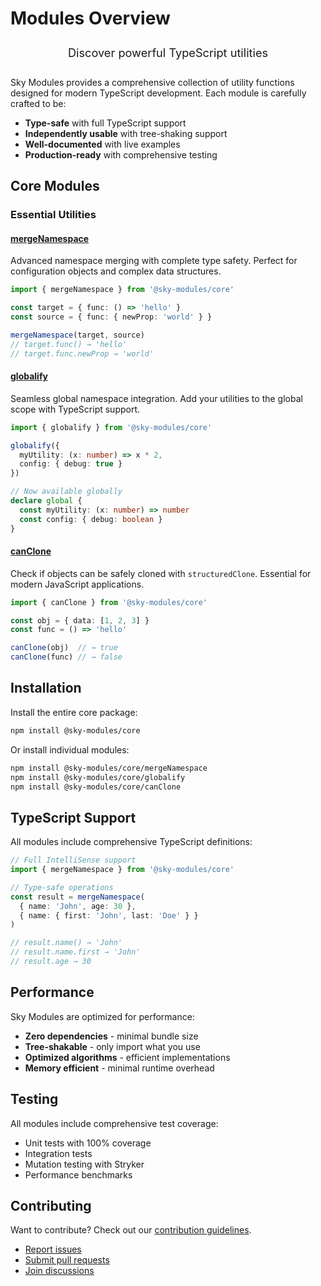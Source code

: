 # Modules Overview

<div class="sky-gradient-text" style="text-align: center; font-size: 1.3em; margin: 1.5em 0;">
  Discover powerful TypeScript utilities
</div>

Sky Modules provides a comprehensive collection of utility functions designed for modern TypeScript development. Each module is carefully crafted to be:

- **Type-safe** with full TypeScript support
- **Independently usable** with tree-shaking support
- **Well-documented** with live examples
- **Production-ready** with comprehensive testing

## Core Modules

### Essential Utilities

#### [mergeNamespace](/modules/core/mergeNamespace)
Advanced namespace merging with complete type safety. Perfect for configuration objects and complex data structures.

```typescript
import { mergeNamespace } from '@sky-modules/core'

const target = { func: () => 'hello' }
const source = { func: { newProp: 'world' } }

mergeNamespace(target, source)
// target.func() → 'hello'
// target.func.newProp → 'world'
```

#### [globalify](/modules/core/globalify)
Seamless global namespace integration. Add your utilities to the global scope with TypeScript support.

```typescript
import { globalify } from '@sky-modules/core'

globalify({
  myUtility: (x: number) => x * 2,
  config: { debug: true }
})

// Now available globally
declare global {
  const myUtility: (x: number) => number
  const config: { debug: boolean }
}
```

#### [canClone](/modules/core/canClone)
Check if objects can be safely cloned with `structuredClone`. Essential for modern JavaScript applications.

```typescript
import { canClone } from '@sky-modules/core'

const obj = { data: [1, 2, 3] }
const func = () => 'hello'

canClone(obj)  // → true
canClone(func) // → false
```

## Installation

Install the entire core package:

```bash
npm install @sky-modules/core
```

Or install individual modules:

```bash
npm install @sky-modules/core/mergeNamespace
npm install @sky-modules/core/globalify
npm install @sky-modules/core/canClone
```

## TypeScript Support

All modules include comprehensive TypeScript definitions:

```typescript
// Full IntelliSense support
import { mergeNamespace } from '@sky-modules/core'

// Type-safe operations
const result = mergeNamespace(
  { name: 'John', age: 30 },
  { name: { first: 'John', last: 'Doe' } }
)

// result.name() → 'John'
// result.name.first → 'John'
// result.age → 30
```

## Performance

Sky Modules are optimized for performance:

- **Zero dependencies** - minimal bundle size
- **Tree-shakable** - only import what you use
- **Optimized algorithms** - efficient implementations
- **Memory efficient** - minimal runtime overhead

## Testing

All modules include comprehensive test coverage:

- Unit tests with 100% coverage
- Integration tests
- Mutation testing with Stryker
- Performance benchmarks

## Contributing

Want to contribute? Check out our [contribution guidelines](https://github.com/empty-set-games/sky-modules/blob/main/CONTRIBUTING.md).

- [Report issues](https://github.com/empty-set-games/sky-modules/issues)
- [Submit pull requests](https://github.com/empty-set-games/sky-modules/pulls)
- [Join discussions](https://github.com/empty-set-games/sky-modules/discussions)